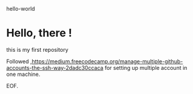 hello-world

Hello, there !
===========

this is my first repository

Followed ,https://medium.freecodecamp.org/manage-multiple-github-accounts-the-ssh-way-2dadc30ccaca for setting up multiple account in one machine.

EOF.
